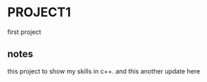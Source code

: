 # PROJECT1
first project
## notes
 this project to show my skills in c++.
 and this another update here
